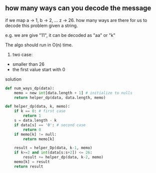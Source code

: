 ## how many ways can you decode the message
if we map a -> 1, b -> 2, ... z -> 26. how many ways are there for us to decode this problem given a string.

e.g. we are give "11", it can be decoded as "aa" or "k"

The algo should run in O(n) time.

1. two case:
- smaller than 26
- the first value start with 0

solution
```python
def num_ways_dp(data):
    memo = new int[data.length + 1] # initialize to nulls
    return helper_dp(data, data.length, memo)

def helper_dp(data, k, memo):
    if k == 0: # first case
        return 1
    s = data.length - k
    if data[s] == '0': # second case
        return 0
    if memo[k] != null:
        return memo[k]

    result = helper_Dp(data, k-1, memo)
    if k>=2 and int(data[s:s+2]) <= 26:
        result += helper_dp(data, k-2, memo)
    memo[k] = result
    return result
```